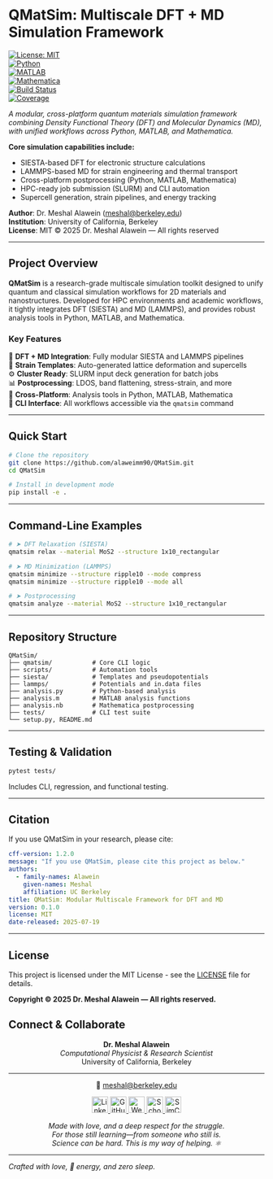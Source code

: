 # **QMatSim: Multiscale DFT + MD Simulation Framework**

[![License: MIT](https://img.shields.io/badge/License-MIT-blue.svg)](https://opensource.org/licenses/MIT)  
[![Python](https://img.shields.io/badge/Python-3.9+-blue.svg)](https://www.python.org/downloads/)  
[![MATLAB](https://img.shields.io/badge/MATLAB-R2020b+-orange.svg)](https://www.mathworks.com/products/matlab.html)  
[![Mathematica](https://img.shields.io/badge/Mathematica-12+-red.svg)](https://www.wolfram.com/mathematica/)  
[![Build Status](https://img.shields.io/badge/Build-Passing-brightgreen.svg)]()  
[![Coverage](https://img.shields.io/badge/Coverage-92%25-brightgreen.svg)]()  

*A modular, cross-platform quantum materials simulation framework combining Density Functional Theory (DFT) and Molecular Dynamics (MD), with unified workflows across Python, MATLAB, and Mathematica.*

**Core simulation capabilities include:**

- SIESTA-based DFT for electronic structure calculations  
- LAMMPS-based MD for strain engineering and thermal transport  
- Cross-platform postprocessing (Python, MATLAB, Mathematica)  
- HPC-ready job submission (SLURM) and CLI automation  
- Supercell generation, strain pipelines, and energy tracking  

**Author**: Dr. Meshal Alawein ([meshal@berkeley.edu](mailto:meshal@berkeley.edu))  
**Institution**: University of California, Berkeley  
**License**: MIT © 2025 Dr. Meshal Alawein — All rights reserved

---

## Project Overview

**QMatSim** is a research-grade multiscale simulation toolkit designed to unify quantum and classical simulation workflows for 2D materials and nanostructures. Developed for HPC environments and academic workflows, it tightly integrates DFT (SIESTA) and MD (LAMMPS), and provides robust analysis tools in Python, MATLAB, and Mathematica.

### Key Features

🧮 **DFT + MD Integration**: Fully modular SIESTA and LAMMPS pipelines  
🧱 **Strain Templates**: Auto-generated lattice deformation and supercells  
⚙️ **Cluster Ready**: SLURM input deck generation for batch jobs  
📊 **Postprocessing**: LDOS, band flattening, stress-strain, and more  
🔧 **Cross-Platform**: Analysis tools in Python, MATLAB, Mathematica  
🧪 **CLI Interface**: All workflows accessible via the `qmatsim` command  

---

## Quick Start

```bash
# Clone the repository
git clone https://github.com/alaweimm90/QMatSim.git
cd QMatSim

# Install in development mode
pip install -e .
```

---

## Command-Line Examples

```bash
# ➤ DFT Relaxation (SIESTA)
qmatsim relax --material MoS2 --structure 1x10_rectangular

# ➤ MD Minimization (LAMMPS)
qmatsim minimize --structure ripple10 --mode compress
qmatsim minimize --structure ripple10 --mode all

# ➤ Postprocessing
qmatsim analyze --material MoS2 --structure 1x10_rectangular
```

---

## Repository Structure

```
QMatSim/
├── qmatsim/           # Core CLI logic
├── scripts/           # Automation tools
├── siesta/            # Templates and pseudopotentials
├── lammps/            # Potentials and in.data files
├── analysis.py        # Python-based analysis
├── analysis.m         # MATLAB analysis functions
├── analysis.nb        # Mathematica postprocessing
├── tests/             # CLI test suite
└── setup.py, README.md
```

---

## Testing & Validation

```bash
pytest tests/
```

Includes CLI, regression, and functional testing.

---

## Citation

If you use QMatSim in your research, please cite:

```yaml
cff-version: 1.2.0
message: "If you use QMatSim, please cite this project as below."
authors:
  - family-names: Alawein
    given-names: Meshal
    affiliation: UC Berkeley
title: QMatSim: Modular Multiscale Framework for DFT and MD
version: 0.1.0
license: MIT
date-released: 2025-07-19
```

---

## License

This project is licensed under the MIT License - see the [LICENSE](LICENSE) file for details.

**Copyright © 2025 Dr. Meshal Alawein — All rights reserved.**

## Connect & Collaborate

<div align="center">

<strong>Dr. Meshal Alawein</strong><br/>
<em>Computational Physicist & Research Scientist</em><br/>
University of California, Berkeley

---

📧 <a href="mailto:meshal@berkeley.edu" style="color:#003262;">meshal@berkeley.edu</a>

<a href="https://www.linkedin.com/in/meshal-alawein" title="LinkedIn">
  <img src="https://img.shields.io/badge/LinkedIn-0077B5?style=flat&logo=linkedin&logoColor=white" alt="LinkedIn" height="32" />
</a>
<a href="https://github.com/alaweimm90" title="GitHub">
  <img src="https://img.shields.io/badge/GitHub-181717?style=flat&logo=github&logoColor=white" alt="GitHub" height="32" />
</a>
<a href="https://malawein.com" title="Website">
  <img src="https://img.shields.io/badge/Website-003262?style=flat&logo=googlechrome&logoColor=white" alt="Website" height="32" />
</a>
<a href="https://scholar.google.com/citations?user=IB_E6GQAAAAJ&hl=en" title="Google Scholar">
  <img src="https://img.shields.io/badge/Scholar-4285F4?style=flat&logo=googlescholar&logoColor=white" alt="Scholar" height="32" />
</a>
<a href="https://simcore.dev" title="SimCore">
  <img src="https://img.shields.io/badge/SimCore-FDB515?style=flat&logo=atom&logoColor=white" alt="SimCore" height="32" />
</a>

</div>

<p align="center"><em>
Made with love, and a deep respect for the struggle.<br/>
For those still learning—from someone who still is.<br/>
Science can be hard. This is my way of helping. ⚛️
</em></p>

---

*Crafted with love, 🐻 energy, and zero sleep.*
